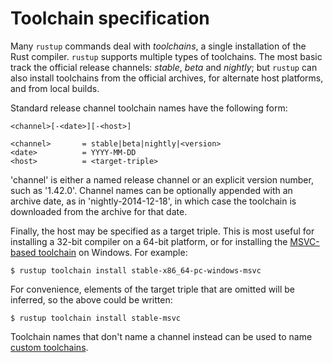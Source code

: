 # Toolchain specification

Many `rustup` commands deal with *toolchains*, a single installation of the
Rust compiler. `rustup` supports multiple types of toolchains. The most basic
track the official release channels: *stable*, *beta* and *nightly*; but
`rustup` can also install toolchains from the official archives, for alternate
host platforms, and from local builds.

Standard release channel toolchain names have the following form:

```
<channel>[-<date>][-<host>]

<channel>       = stable|beta|nightly|<version>
<date>          = YYYY-MM-DD
<host>          = <target-triple>
```

'channel' is either a named release channel or an explicit version number,
such as '1.42.0'. Channel names can be optionally appended with an archive
date, as in 'nightly-2014-12-18', in which case the toolchain is downloaded
from the archive for that date.

Finally, the host may be specified as a target triple. This is most useful for
installing a 32-bit compiler on a 64-bit platform, or for installing the
[MSVC-based toolchain][msvc-toolchain] on Windows. For example:

```console
$ rustup toolchain install stable-x86_64-pc-windows-msvc
```

For convenience, elements of the target triple that are omitted will be
inferred, so the above could be written:

```console
$ rustup toolchain install stable-msvc
```

Toolchain names that don't name a channel instead can be used to name [custom
toolchains].

[msvc-toolchain]: https://www.rust-lang.org/tools/install?platform_override=win
[custom toolchains]: custom-toolchains.md
